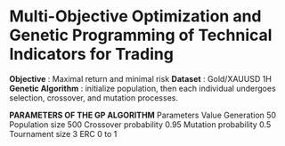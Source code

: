 # Multi-Objective Optimization and Genetic Programming of Technical Indicators for Trading

**Objective** : Maximal return and minimal risk
**Dataset** : Gold/XAUUSD 1H
**Genetic Algorithm** : initialize population, then each individual undergoes selection, crossover, and mutation processes.

**PARAMETERS OF THE GP ALGORITHM**
Parameters	          Value
Generation	          50
Population size	      500
Crossover probability 0.95
Mutation probability	0.5
Tournament size	      3
ERC	                  0 to 1

